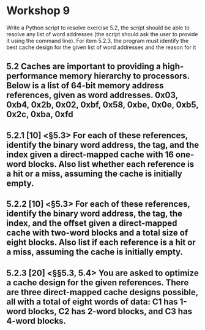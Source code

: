 # Workshop 9

Write a Python script to resolve exercise 5.2, the script should be able to resolve any list of word addresses (the script should ask the user to provide it using the command line). For item 5.2.3, the program must identify the best cache design for the given list of word addresses and the reason for it

## 5.2 Caches are important to providing a high-performance memory hierarchy to processors. Below is a list of 64-bit memory address references, given as word addresses. 0x03, 0xb4, 0x2b, 0x02, 0xbf, 0x58, 0xbe, 0x0e, 0xb5, 0x2c, 0xba, 0xfd

## 5.2.1 [10] <§5.3> For each of these references, identify the binary word address, the tag, and the index given a direct-mapped cache with 16 one-word blocks. Also list whether each reference is a hit or a miss, assuming the cache is initially empty.

## 5.2.2 [10] <§5.3> For each of these references, identify the binary word address, the tag, the index, and the offset given a direct-mapped cache with two-word blocks and a total size of eight blocks. Also list if each reference is a hit or a miss, assuming the cache is initially empty.

## 5.2.3 [20] <§§5.3, 5.4> You are asked to optimize a cache design for the given references. There are three direct-mapped cache designs possible, all with a total of eight words of data: C1 has 1-word blocks, C2 has 2-word blocks, and C3 has 4-word blocks.